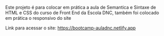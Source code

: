 Este projeto é para colocar em prática a aula de Semantica e Sintaxe de HTML e CSS do curso de Front End da Escola DNC, também foi colocado em prática o responsivo do site 

Link para acessar o site: https://bootcamp-auladnc.netlify.app
